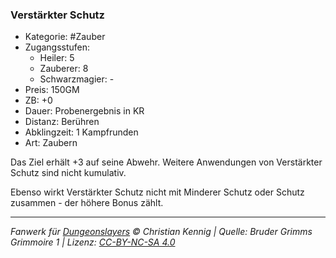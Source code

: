 ### Verstärkter Schutz

- Kategorie: #Zauber
- Zugangsstufen:
  - Heiler: 5
  - Zauberer: 8
  - Schwarzmagier: -
- Preis: 150GM
- ZB: +0
- Dauer: Probenergebnis in KR
- Distanz: Berühren
- Abklingzeit: 1 Kampfrunden
- Art: Zaubern



Das Ziel erhält +3 auf seine Abwehr. Weitere Anwendungen von Verstärkter Schutz sind nicht kumulativ.

Ebenso wirkt Verstärkter Schutz nicht mit Minderer Schutz oder Schutz zusammen - der höhere Bonus zählt.

---

_Fanwerk für [Dungeonslayers](https://www.dungeonslayers.net/) © Christian Kennig | Quelle: Bruder Grimms Grimmoire 1 | Lizenz: [CC-BY-NC-SA 4.0](https://creativecommons.org/licenses/by-nc-sa/4.0/deed.de)_
